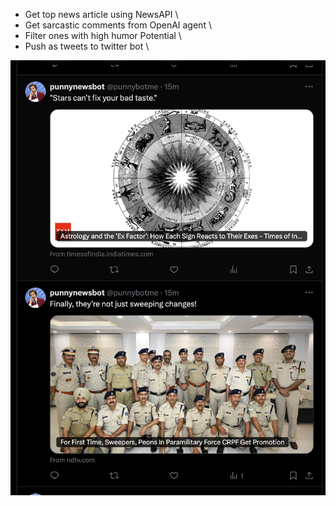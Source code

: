 * Get top news article using NewsAPI \
* Get sarcastic comments from OpenAI agent \
* Filter ones with high humor Potential \
* Push as tweets to twitter bot \

![Twitter Bot Screenshot](botscreenshot.png)
